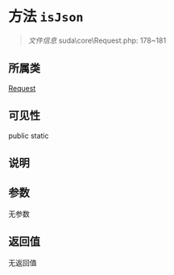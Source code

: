 # 方法 `isJson`

> *文件信息* suda\core\Request.php: 178~181

## 所属类 

[Request](../Request.md)

## 可见性

 public static

## 说明



## 参数


无参数


## 返回值

无返回值
